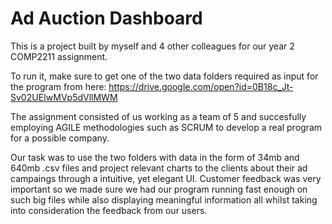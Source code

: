 # Ad Auction Dashboard
This is a project built by myself and 4 other colleagues for our year 2 COMP2211 assignment.

To run it, make sure to get one of the two data folders required as input for the program from here:
https://drive.google.com/open?id=0B18c_Jt-Sv02UEIwMVp5dVllMWM

The assignment consisted of us working as a team of 5 and succesfully employing 
AGILE methodologies such as SCRUM to develop a real program for a possible company.

Our task was to use the two folders with data in the form of 34mb and 640mb .csv files 
and project relevant charts to the clients about their ad campaings through a intuitive,
yet elegant UI. Customer feedback was very important so we made sure we had our program
running fast enough on such big files while also displaying meaningful information all 
whilst taking into consideration the feedback from our users.

